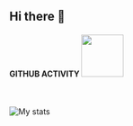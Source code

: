 ## Hi there 👋

#### GITHUB ACTIVITY <img src="https://i.gifer.com/origin/63/63dc30909383c81160bdae062ce7ec82_w200.gif" width="75">

</br>

![My stats](https://github-readme-stats.vercel.app/api?username=vylenne&show_icons=true&theme=light&count_private=true)

<!--
**vylenne/vylenne** is a ✨ _special_ ✨ repository because its `README.md` (this file) appears on your GitHub profile.

Here are some ideas to get you started:

- 🔭 I’m currently working on ...
- 🌱 I’m currently learning ...
- 👯 I’m looking to collaborate on ...
- 🤔 I’m looking for help with ...
- 💬 Ask me about ...
- 📫 How to reach me: ...
- 😄 Pronouns: ...
- ⚡ Fun fact: ...
-->
